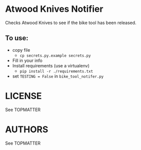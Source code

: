 # Atwood Knives Notifier
Checks Atwood Knives to see if the bike tool has been released.

## To use:
- copy file
    - `cp secrets.py.example secrets.py`
- Fill in your info
- Install requirements (use a virtualenv)
    - `pip install -r ./requirements.txt`
- set `TESTING = False` in `bike_tool_notifer.py`


# LICENSE
See TOPMATTER

# AUTHORS
See TOPMATTER
